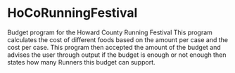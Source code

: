 # HoCoRunningFestival
Budget program for the Howard County Running Festival
This program calculates the cost of different foods based on the amount per case and the cost per case. This program then accepted the amount of the budget and advises the user through output if the budget is enough or not enough then states how many Runners this budget can support.
